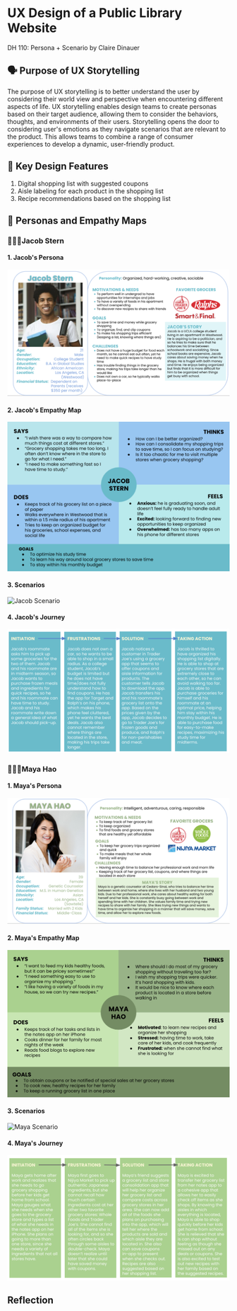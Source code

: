 # UX Design of a Public Library Website
DH 110: Persona + Scenario by Claire Dinauer

## 🗣 Purpose of UX Storytelling

The purpose of UX storytelling is to better understand the user by considering their world view and perspective when encountering different aspects of life. UX storytelling enables design teams to create personas based on their target audience, allowing them to consider the behaviors, thoughts, and environments of their users. Storytelling opens the door to considering user's emotions as they navigate scenarios that are relevant to the product. This allows teams to combine a range of consumer experiences to develop a dynamic, user-friendly product.

## 👤 Key Design Features
1) Digital shopping list with suggested coupons
2) Aisle labeling for each product in the shopping list
3) Recipe recommendations based on the shopping list

## 👥 Personas and Empathy Maps

### 🚶🏼‍♂️Jacob Stern

#### 1. Jacob's Persona
![Jacob Persona](jacobpersona.png)

#### 2. Jacob's Empathy Map
![Jacob Empathy](jacobempathy.png)

#### 3. Scenarios
![Jacob Scenario](./Letter-7.png)

#### 4. Jacob's Journey
![Jacob Journey](jacobmap.png)


### 🚶🏻‍♀️Maya Hao

#### 1. Maya's Persona
![Maya Persona](mayapersona2.png)

#### 2. Maya's Empathy Map
![Maya Empathy](mayaempathy.png)

#### 3. Scenarios
![Maya Scenario](./Letter-8.png)

#### 4. Maya's Journey
![Maya Journey](mayamap.png)

## Reflection
